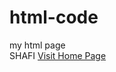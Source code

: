 # html-code
my html page
<br>
SHAFI
<a href="https://shafiulla-k.github.io/html-code/home.html">Visit Home Page</a>
